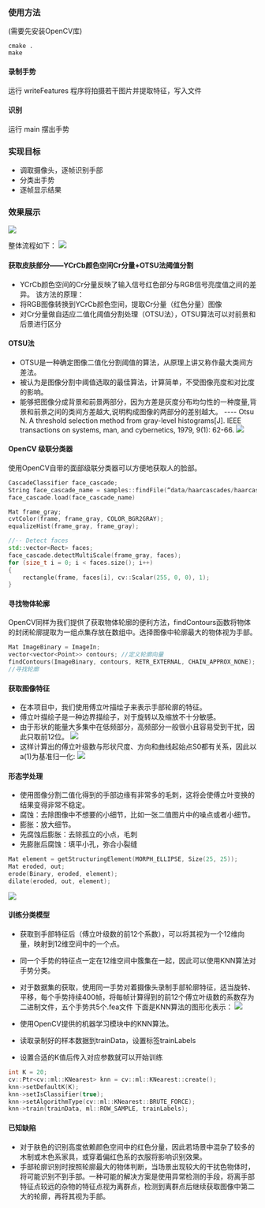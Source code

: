 ### 使用方法

(需要先安装OpenCV库)

```
cmake .
make
```

#### 录制手势
运行 writeFeatures 程序将拍摄若干图片并提取特征，写入文件

#### 识别
运行 main 摆出手势

### 实现目标
- 调取摄像头，逐帧识别手部
- 分类出手势
- 逐帧显示结果

### 效果展示
![](images/Screenshot%202023-10-22%20at%2020.16.42.png)


整体流程如下：
![](images/Screenshot%202023-10-22%20at%2020.03.55.png)

#### 获取皮肤部分——YCrCb颜色空间Cr分量+OTSU法阈值分割
- YCrCb颜色空间的Cr分量反映了输入信号红色部分与RGB信号亮度值之间的差异。
该方法的原理：
- 将RGB图像转换到YCrCb颜色空间，提取Cr分量（红色分量）图像
- 对Cr分量做自适应二值化阈值分割处理（OTSU法），OTSU算法可以对前景和后景进行区分

#### OTSU法
- OTSU是一种确定图像二值化分割阈值的算法，从原理上讲又称作最大类间方差法。
- 被认为是图像分割中阈值选取的最佳算法，计算简单，不受图像亮度和对比度的影响。
- 能够把图像分成背景和前景两部分，因为方差是灰度分布均匀性的一种度量,背景和前景之间的类间方差越大,说明构成图像的两部分的差别越大。
---- Otsu N. A threshold selection method from gray-level histograms[J]. IEEE transactions on systems, man, and cybernetics, 1979, 9(1): 62-66.
![](images/Screenshot%202023-10-22%20at%2020.24.53.png)

#### OpenCV 级联分类器
使用OpenCV自带的面部级联分类器可以方便地获取人的脸部。

``` cpp
CascadeClassifier face_cascade;
String face_cascade_name = samples::findFile(“data/haarcascades/haarcascade_frontalface_alt.xml");
face_cascade.load(face_cascade_name)

Mat frame_gray;
cvtColor(frame, frame_gray, COLOR_BGR2GRAY);
equalizeHist(frame_gray, frame_gray);

//-- Detect faces
std::vector<Rect> faces;
face_cascade.detectMultiScale(frame_gray, faces);
for (size_t i = 0; i < faces.size(); i++)
{
    rectangle(frame, faces[i], cv::Scalar(255, 0, 0), 1);
}
```

#### 寻找物体轮廓
OpenCV同样为我们提供了获取物体轮廓的便利方法，findContours函数将物体的封闭轮廓提取为一组点集存放在数组中。选择图像中轮廓最大的物体视为手部。

```cpp
Mat ImageBinary = ImageIn;
vector<vector<Point>> contours; //定义轮廓向量
findContours(ImageBinary, contours, RETR_EXTERNAL, CHAIN_APPROX_NONE); 
//寻找轮廓
```

#### 获取图像特征
- 在本项目中，我们使用傅立叶描绘子来表示手部轮廓的特征。
- 傅立叶描绘子是一种边界描绘子，对于旋转以及缩放不十分敏感。
- 由于形状的能量大多集中在低频部分，高频部分一般很小且容易受到干扰，因此只取前12位。
![](images/Screenshot%202023-10-22%20at%2020.28.35.png)
- 这样计算出的傅立叶级数与形状尺度、方向和曲线起始点S0都有关系，因此以a(1)为基准归一化:
![](images/Screenshot%202023-10-22%20at%2020.28.42.png)


#### 形态学处理
- 使用图像分割二值化得到的手部边缘有非常多的毛刺，这将会使傅立叶变换的结果变得非常不稳定。
- 腐蚀：去除图像中不想要的小细节，比如一张二值图片中的噪点或者小细节。
- 膨胀：放大细节。
- 先腐蚀后膨胀：去除孤立的小点，毛刺
- 先膨胀后腐蚀：填平小孔，弥合小裂缝

```cpp
Mat element = getStructuringElement(MORPH_ELLIPSE, Size(25, 25));
Mat eroded, out;
erode(Binary, eroded, element);
dilate(eroded, out, element);
```

![](images/Screenshot%202023-10-22%20at%2020.31.59.png)

#### 训练分类模型
- 获取到手部特征后（傅立叶级数的前12个系数），可以将其视为一个12维向量，映射到12维空间中的一个点。
- 同一个手势的特征点一定在12维空间中簇集在一起，因此可以使用KNN算法对手势分类。
- 对于数据集的获取，使用同一手势对着摄像头录制手部轮廓特征，适当旋转、平移，每个手势持续400帧，将每帧计算得到的前12个傅立叶级数的系数存为二进制文件，五个手势共5个.fea文件
下面是KNN算法的图形化表示：
![](images/Screenshot%202023-10-22%20at%2020.33.10.png)

- 使用OpenCV提供的机器学习模块中的KNN算法。
- 读取录制好的样本数据到trainData，设置标签trainLabels
- 设置合适的K值后传入对应参数就可以开始训练
```cpp
int K = 20;
cv::Ptr<cv::ml::KNearest> knn = cv::ml::KNearest::create();
knn->setDefaultK(K);
knn->setIsClassifier(true);
knn->setAlgorithmType(cv::ml::KNearest::BRUTE_FORCE);
knn->train(trainData, ml::ROW_SAMPLE, trainLabels);
```

#### 已知缺陷
- 对于肤色的识别高度依赖颜色空间中的红色分量，因此若场景中混杂了较多的木制或木色系家具，或穿着偏红色系的衣服将影响识别效果。
- 手部轮廓识别时按照轮廓最大的物体判断，当场景出现较大的干扰色物体时，将可能识别不到手部。一种可能的解决方案是使用异常检测的手段，将离手部特征点较远的杂物的特征点视为离群点，检测到离群点后继续获取图像中第二大的轮廓，再将其视为手部。